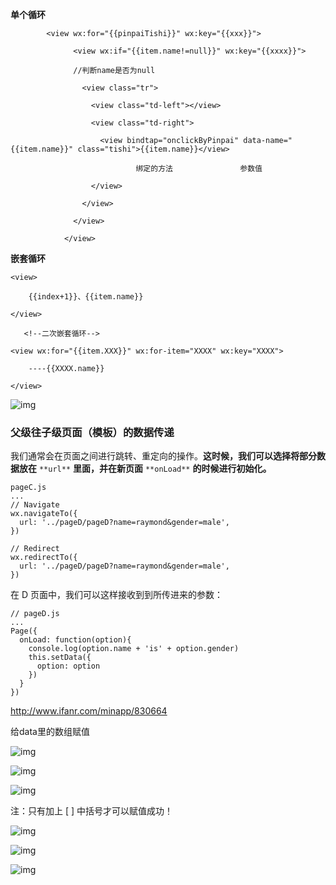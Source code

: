 **单个循环**

```
        <view wx:for="{{pinpaiTishi}}" wx:key="{{xxx}}">

              <view wx:if="{{item.name!=null}}" wx:key="{{xxxx}}">

              //判断name是否为null

                <view class="tr">

                  <view class="td-left"></view>

                  <view class="td-right">

                    <view bindtap="onclickByPinpai" data-name="{{item.name}}" class="tishi">{{item.name}}</view>

                            绑定的方法               参数值

                  </view>

                </view>

              </view>

            </view>
```

**嵌套循环**

<view class="pad10" wx:for="{{twoList}}" wx:key="{{xxx}}">

```
<view>

    {{index+1}}、{{item.name}}

</view>

   <!--二次嵌套循环-->

<view wx:for="{{item.XXX}}" wx:for-item="XXXX" wx:key="XXXX">

    ----{{XXXX.name}}

</view>
```

</view>

![img](G:/%E6%96%B0-dujun-%E5%8D%9A%E5%AE%A2/vuepress/docs/node/assets/clip_image002.jpg)

### 父级往子级页面（模板）的数据传递

我们通常会在页面之间进行跳转、重定向的操作。**这时候，我们可以选择将部分数据放在** `**url**` **里面，并在新页面** `**onLoad**` **的时候进行初始化。**

```
pageC.js
...
// Navigate
wx.navigateTo({
  url: '../pageD/pageD?name=raymond&gender=male',
})
 
// Redirect
wx.redirectTo({
  url: '../pageD/pageD?name=raymond&gender=male',
})
```

在 D 页面中，我们可以这样接收到到所传进来的参数：

```
// pageD.js
...
Page({
  onLoad: function(option){
    console.log(option.name + 'is' + option.gender)
    this.setData({
      option: option
    })
  }
})
```

<http://www.ifanr.com/minapp/830664>

 

给data里的数组赋值

![img](G:/%E6%96%B0-dujun-%E5%8D%9A%E5%AE%A2/vuepress/docs/node/assets/clip_image004.jpg)

![img](G:/%E6%96%B0-dujun-%E5%8D%9A%E5%AE%A2/vuepress/docs/node/assets/clip_image005.png)

![img](G:/%E6%96%B0-dujun-%E5%8D%9A%E5%AE%A2/vuepress/docs/node/assets/clip_image006.png)

注：只有加上 [ ] 中括号才可以赋值成功！

 

![img](G:/%E6%96%B0-dujun-%E5%8D%9A%E5%AE%A2/vuepress/docs/node/assets/clip_image008.jpg)

![img](G:/%E6%96%B0-dujun-%E5%8D%9A%E5%AE%A2/vuepress/docs/node/assets/clip_image010.jpg)

![img]()